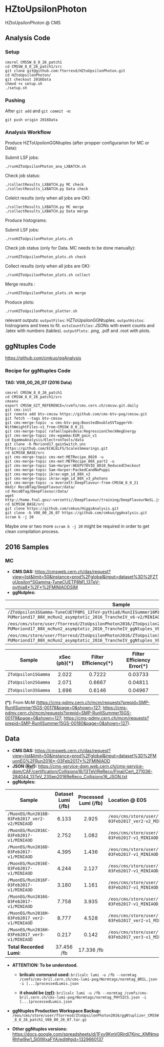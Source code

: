 # HZtoUpsilonPhoton
HZtoUpsilonPhoton @ CMS

## Analysis Code

### Setup
```
cmsrel CMSSW_8_0_26_patch1
cd CMSSW_8_0_26_patch1/src
git clone git@github.com:ftorresd/HZtoUpsilonPhoton.git
cd HZtoUpsilonPhoton/
git checkout 2016Data
chmod +x setup.sh
./setup.sh
```

### Pushing
After ```git add``` and ```git commit -m```:
```
git push origin 2016Data
```

### Analysis Workflow
Produce HZToUpsilonGGNtuples (after propper configurarion for MC or Data):

Submit LSF jobs:
```
./runHZToUpsilonPhoton_ana_LXBATCH.sh 
```

Check job status:
```
./collectResults_LXBATCH.py MC check
./collectResults_LXBATCH.py Data check
```

Colelct results (only when all jobs are OK):
```
./collectResults_LXBATCH.py MC merge
./collectResults_LXBATCH.py Data merge
```


Produce histograms:

Submit LSF jobs:
```
./runHZToUpsilonPhoton_plots.sh 
```

Check job status (only for Data. MC needs to be done manually):
```
./runHZToUpsilonPhoton_plots.sh check
```

Collect results (only when all jobs are OK):
```
./runHZToUpsilonPhoton_plots.sh collect
```

Merge results :
```
./runHZToUpsilonPhoton_plots.sh merge
```

Produce plots:
```
./runHZToUpsilonPhoton_plotter.sh
```


relevant outputs:
```outputFiles```: HZToUpsilonGGNtuples.
```outputHistos```: histrograms and trees to fit.
```evtsCountFiles```: JSONs with event counts and .latex with numbers (tables).
```outputPlots```: .png, .pdf and .root with plots.

<!-- Fitting:
```
cd fits
./runHZToUpsilonPhoton_fitter.sh
``` -->


## ggNtuples Code
https://github.com/cmkuo/ggAnalysis

### Recipe for ggNtuples Code
#### TAG: V08_00_26_07 (2016 Data)
```
cmsrel CMSSW_8_0_26_patch1
cd CMSSW_8_0_26_patch1/src 
cmsenv 
export CMSSW_GIT_REFERENCE=/cvmfs/cms.cern.ch/cmssw.git.daily 
git cms-init 
git remote add btv-cmssw https://github.com/cms-btv-pog/cmssw.git 
git fetch --tags btv-cmssw 
git cms-merge-topic -u cms-btv-pog:BoostedDoubleSVTaggerV4-WithWeightFiles-v1_from-CMSSW_8_0_21 
git cms-merge-topic rafaellopesdesa:RegressionCheckNegEnergy 
git cms-merge-topic cms-egamma:EGM_gain_v1 
cd EgammaAnalysis/ElectronTools/data 
git clone -b Moriond17_gainSwitch_unc https://github.com/ECALELFS/ScalesSmearings.git 
cd $CMSSW_BASE/src 
git cms-merge-topic cms-met:METRecipe_8020 -u 
git cms-merge-topic cms-met:METRecipe_80X_part2 -u 
git cms-merge-topic Sam-Harper:HEEPV70VID_8010_ReducedCheckout 
git cms-merge-topic Sam-Harper:PackedCandNoPuppi 
git cms-merge-topic ikrav:egm_id_80X_v2 
git cms-merge-topic ikrav:egm_id_80X_v3_photons 
git cms-merge-topic -u mverzett:DeepFlavour-from-CMSSW_8_0_21 
mkdir RecoBTag/DeepFlavour/data/ 
cd RecoBTag/DeepFlavour/data/ 
wget http://home.fnal.gov/~verzetti//DeepFlavour/training/DeepFlavourNoSL.json 
cd $CMSSW_BASE/src 
git clone https://github.com/cmkuo/HiggsAnalysis.git 
git clone -b V08_00_26_07 https://github.com/cmkuo/ggAnalysis.git 
scram b -j 20
```

Maybe one or two more ```scram b -j 20``` might be required in order to get clean compilation process.



## 2016 Samples
### MC 
- **CMS DAS:** https://cmsweb.cern.ch/das/request?view=list&limit=50&instance=prod%2Fglobal&input=dataset%3D%2FZToUpsilon*SGamma-TuneCUETP8M1_13TeV-pythia8*%2F*%2FMINIAODSIM
- **ggNutples:**

| **Sample**         | **Location @ EOS**  |
| ------- |:-------|
| ```/ZToUpsilon3SGamma-TuneCUETP8M1_13TeV-pythia8/RunIISummer16MiniAODv2-PUMoriond17_80X_mcRun2_asymptotic_2016_TrancheIV_v6-v2/MINIAODSIM```   |	```/eos/cms/store/user/ftorresd/ZtoUpsilonPhoton2016/ZToUpsilon1SGamma_RunIISummer16MiniAODv2-PUMoriond17_80X_mcRun2_asymptotic_2016_TrancheIV_ggNtuples_V08_00_26_07_Upsilon_v06``` |
| ```/eos/cms/store/user/ftorresd/ZtoUpsilonPhoton2016/ZToUpsilon2SGamma_RunIISummer16MiniAODv2-PUMoriond17_80X_mcRun2_asymptotic_2016_TrancheIV_ggNtuples_V08_00_26_07_Upsilon_v06```   |	```/eos/cms/store/user/ftorresd/ZtoUpsilonPhoton2016/MuonEG_Run2016C-03Feb2017-v1_MINIAOD_ggNtuples_V08_00_26_07_v11/``` |
| ```/eos/cms/store/user/ftorresd/ZtoUpsilonPhoton2016/ZToUpsilon3SGamma_RunIISummer16MiniAODv2-PUMoriond17_80X_mcRun2_asymptotic_2016_TrancheIV_ggNtuples_V08_00_26_07_Upsilon_v06```   |		```/eos/cms/store/user/ftorresd/ZtoUpsilonPhoton2016/MuonEG_Run2016C-03Feb2017-v1_MINIAOD_ggNtuples_V08_00_26_07_v11/``` |

| **Sample**         | **xSec (pb)(*)**  | **Filter Efficiency(*)**  |  **Filter Efficiency Error(*)**  |
| ------ |:--------:|:-------:|:------:|
| ```ZToUpsilon1SGamma```   |	2.022 | 0.7222 | 0.03733 |
| ```ZToUpsilon2SGamma```   |	2.071 | 0.6667 | 0.04811 |
| ```ZToUpsilon3SGamma```   |	1.696 | 0.6146 | 0.04967 |

**(*)**: From McM (https://cms-pdmv.cern.ch/mcm/requests?prepid=SMP-RunIISummer15GS-00178&page=0&shown=127; https://cms-pdmv.cern.ch/mcm/requests?prepid=SMP-RunIISummer15GS-00179&page=0&shown=127; https://cms-pdmv.cern.ch/mcm/requests?prepid=SMP-RunIISummer15GS-00180&page=0&shown=127). 




## Data
- **CMS DAS:** https://cmsweb.cern.ch/das/request?view=list&limit=50&instance=prod%2Fglobal&input=dataset%3D%2FMuonEG%2FRun2016*-03Feb2017*%2FMINIAOD
- **JSON ([Ref](https://twiki.cern.ch/twiki/bin/view/CMS/PdmV2016Analysis#Re_reco_datasets)):** https://cms-service-dqm.web.cern.ch/cms-service-dqm/CAF/certification/Collisions16/13TeV/ReReco/Final/Cert_271036-284044_13TeV_23Sep2016ReReco_Collisions16_JSON.txt
- **ggNutples:**

| **Sample**      | **Dataset Lumi (/fb)** | **Processed Lumi (/fb)**   | **Location @ EOS**  |
| ------------- |:-------------:|:-------------:| :-----| 
| ```/MuonEG/Run2016B-03Feb2017_ver2-v2/MINIAOD```  | 6.133 |	2.925 |	```/eos/cms/store/user/ftorresd/ZtoUpsilonPhoton2016/MuonEG_Run2016B-03Feb2017_ver2-v2_MINIAOD_ggNtuples_V08_00_26_07_v11/``` |
| ```/MuonEG/Run2016C-03Feb2017-v1/MINIAOD```  | 2.752 |	1.082 |	```/eos/cms/store/user/ftorresd/ZtoUpsilonPhoton2016/MuonEG_Run2016C-03Feb2017-v1_MINIAOD_ggNtuples_V08_00_26_07_v11/``` |
| ```/MuonEG/Run2016D-03Feb2017-v1/MINIAOD```  | 4.395 |	1.436 |	```/eos/cms/store/user/ftorresd/ZtoUpsilonPhoton2016/MuonEG_Run2016D-03Feb2017-v1_MINIAOD_ggNtuples_V08_00_26_07_v11/``` |
| ```/MuonEG/Run2016E-03Feb2017-v1/MINIAOD```  | 4.244 |	2.127 |	```/eos/cms/store/user/ftorresd/ZtoUpsilonPhoton2016/MuonEG_Run2016E-03Feb2017-v1_MINIAOD_ggNtuples_V08_00_26_07_v11/``` |
| ```/MuonEG/Run2016F-03Feb2017-v1/MINIAOD```  | 3.180 |	1.161 |	```/eos/cms/store/user/ftorresd/ZtoUpsilonPhoton2016/MuonEG_Run2016F-03Feb2017-v1_MINIAOD_ggNtuples_V08_00_26_07_v11/``` |
| ```/MuonEG/Run2016G-03Feb2017-v1/MINIAOD```  | 7.758 |	3.935 |	```/eos/cms/store/user/ftorresd/ZtoUpsilonPhoton2016/MuonEG_Run2016G-03Feb2017-v1_MINIAOD_ggNtuples_V08_00_26_07_v11/``` |
| ```/MuonEG/Run2016H-03Feb2017_ver2-v1/MINIAOD```  | 8.777 |	4.528 |	```/eos/cms/store/user/ftorresd/ZtoUpsilonPhoton2016/MuonEG_Run2016H-03Feb2017_ver2-v1_MINIAOD_ggNtuples_V08_00_26_07_v11/``` |
| ```/MuonEG/Run2016H-03Feb2017_ver3-v1/MINIAOD```  | 0.217 |	0.142 |	```/eos/cms/store/user/ftorresd/ZtoUpsilonPhoton2016/MuonEG_Run2016H-03Feb2017_ver3-v1_MINIAOD_ggNtuples_V08_00_26_07_v11/``` |
| **Total Recorded Lumi:**  |	37.456 /fb |	17.336 /fb |	  |

- **ATTENTION: To be understood.**
  - **brilcalc command used:**
```brilcalc lumi -u /fb --normtag /cvmfs/cms-bril.cern.ch/cms-lumi-pog/Normtags/normtag_BRIL.json -i [...]processedLumis.json```

  - **it should be ([ref](https://twiki.cern.ch/twiki/bin/view/CMS/TWikiLUM)):**
```brilcalc lumi -u /fb --normtag /cvmfs/cms-bril.cern.ch/cms-lumi-pog/Normtags/normtag_PHYSICS.json -i [...]processedLumis.json```

- **ggNtuples Production Workspace Backup:** ```/eos/cms/store/user/ftorresd/ZtoUpsilonPhoton2016/ggNtuplizer_CMSSW_8_0_26_patch1_V08_00_26_07.tar.gz```

  
- **Other ggNtuples versions:** https://docs.google.com/spreadsheets/d/1Fxy9KmV0Rirdl7Kjnc_KMNmqRhfwl9w1_5I0IWxaFYA/edit#gid=1329660137

